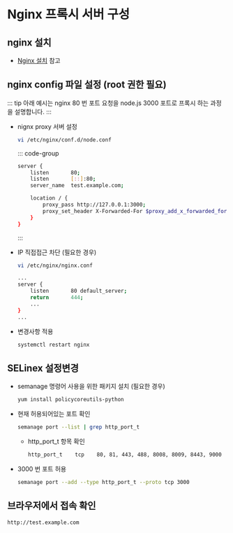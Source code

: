 # Nginx 프록시 서버 구성

## nginx 설치

* [Nginx 설치](../nginx/install) 참고 

## nginx config 파일 설정 (root 권한 필요)

::: tip
아래 예시는 nginx 80 번 포트 요청을 node.js 3000 포트로 프록시 하는 과정을 설명합니다.
:::

* nignx proxy 서버 설정

    ```bash
    vi /etc/nginx/conf.d/node.conf
    ```

    ::: code-group
    ```bash [node.conf]
    server {
        listen       80;
        listen       [::]:80;
        server_name  test.example.com;

        location / {
            proxy_pass http://127.0.0.1:3000;
            proxy_set_header X-Forwarded-For $proxy_add_x_forwarded_for;
        }
    }
    ```
    :::

* IP 직접접근 차단 (필요한 경우)

    ```bash
    vi /etc/nginx/nginx.conf
    ```
    ```bash
    ...
    server {
        listen       80 default_server;
	    return       444;
        ...
    }
    ...
    ```

* 변경사항 적용

    ```bash
    systemctl restart nginx
    ```

## SELinex 설정변경
    
* semanage 명령어 사용을 위한 패키지 설치 (필요한 경우)

    ```bash
    yum install policycoreutils-python
    ```

* 현재 허용되어있는 포트 확인

    ```bash
    semanage port --list | grep http_port_t
    ```

    * http_port_t 항목 확인

        ```bash
        http_port_t    tcp    80, 81, 443, 488, 8008, 8009, 8443, 9000
        ```

* 3000 번 포트 허용

    ```bash
    semanage port --add --type http_port_t --proto tcp 3000
    ```

## 브라우저에서 접속 확인

```
http://test.example.com
```
